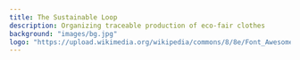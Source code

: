```yaml
---
title: The Sustainable Loop
description: Organizing traceable production of eco-fair clothes
background: "images/bg.jpg"
logo: "https://upload.wikimedia.org/wikipedia/commons/8/8e/Font_Awesome_5_regular_gem.svg"
---
```

